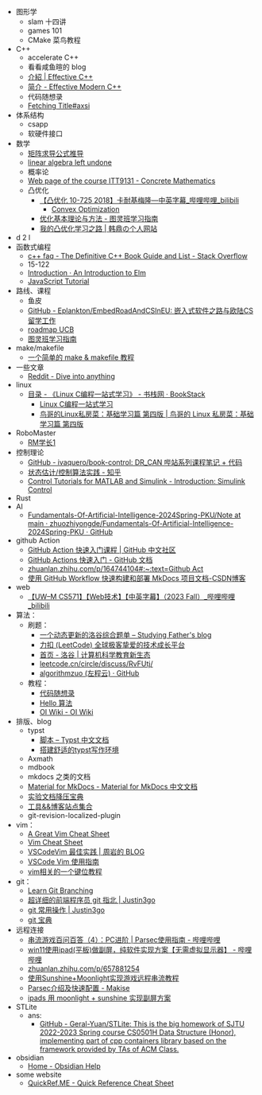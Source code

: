 - 图形学
	- slam 十四讲
	- games 101
	- CMake 菜鸟教程
- C++
	- accelerate C++
	- 看看咸鱼暄的 blog
	- [介紹 | Effective C++](https://wizardforcel.gitbooks.io/effective-cpp/content/index.html)
	- [简介 - Effective Modern C++](https://cntransgroup.github.io/EffectiveModernCppChinese/)
	- 代码随想录
	- [Fetching Title#axsi](https://zh.cppreference.com/)
- 体系结构
	- csapp
	- 软硬件接口
- 数学
	- [矩阵求导公式推导](https://zhuanlan.zhihu.com/p/273729929)
	- [linear algebra left undone](https://github.com/yhwu-is/Linear-Algebra-Left-Undone)
	- 概率论
	- [Web page of the course ITT9131 - Concrete Mathematics](https://cs.ioc.ee/cm/)
	- 凸优化
		- [【凸优化 10-725 2018】卡耐基梅隆—中英字幕\_哔哩哔哩\_bilibili](https://www.bilibili.com/video/BV1NYHve9EdX)
			- [Convex Optimization](https://www.stat.cmu.edu/~ryantibs/convexopt/)
		- [优化基本理论与方法 - 图灵班学习指南](https://zju-turing.github.io/TuringCourses/major_basic/convex_optimization)
		- [我的凸优化学习之路 | 韩鼎の个人网站](https://deanhan.com/2018/01/17/convex/)
- d 2 l
- 函数式编程
	- [c++ faq - The Definitive C++ Book Guide and List - Stack Overflow](https://stackoverflow.com/questions/388242/the-definitive-c-book-guide-and-list)
	- 15-122
	- [Introduction · An Introduction to Elm](https://guide.elm-lang.org/)
	- [JavaScript Tutorial](https://www.w3schools.com/js/)
- 路线、课程
	- 鱼皮
	- [GitHub - Eplankton/EmbedRoadAndCSInEU: 嵌入式软件之路与欧陆CS留学工作](https://github.com/Eplankton/EmbedRoadAndCSInEU)
	- [roadmap UCB](https://hkn.eecs.berkeley.edu/courseguides)
	- [图灵班学习指南](https://zju-turing.github.io/TuringCourses/)
- make/makefile
	- [一个简单的 make & makefile 教程](https://zhuanlan.zhihu.com/p/92010728)
- 一些文章
	- [Reddit - Dive into anything](https://www.reddit.com/r/learnprogramming/wiki/faq/)
- linux
	- [目录 - 《Linux C编程一站式学习》 - 书栈网 · BookStack](https://www.bookstack.cn/read/linux-c/menu.md)
		- [Linux C编程一站式学习](https://akaedu.github.io/book/)
		- [鸟哥的Linux私房菜：基础学习篇 第四版 | 鸟哥的 Linux 私房菜：基础学习篇 第四版](https://wizardforcel.gitbooks.io/vbird-linux-basic-4e)
- RoboMaster
	- [RM学长1](https://www.zhihu.com/people/zengen-38)
- 控制理论
	- [GitHub - ivaquero/book-control: DR\_CAN 哔站系列课程笔记 + 代码](https://github.com/ivaquero/book-control)
	- [状态估计/控制算法实践 - 知乎](https://www.zhihu.com/column/c_1296379521394929664)
	- [Control Tutorials for MATLAB and Simulink - Introduction: Simulink Control](https://ctms.engin.umich.edu/CTMS/index.php?example=Introduction&section=SimulinkControl)
- Rust
- AI
	- [Fundamentals-Of-Artificial-Intelligence-2024Spring-PKU/Note at main · zhuozhiyongde/Fundamentals-Of-Artificial-Intelligence-2024Spring-PKU · GitHub](https://github.com/zhuozhiyongde/Fundamentals-Of-Artificial-Intelligence-2024Spring-PKU/blob/main/Note/)
- github Action
	- [GitHub Action 快速入门课程 | GitHub 中文社区](https://www.github-zh.com/getting-started/hello-github-actions)
	- [GitHub Actions 快速入门 - GitHub 文档](https://docs.github.com/zh/actions/writing-workflows/quickstart)
	- [zhuanlan.zhihu.com/p/164744104#:\~:text=Github Act](https://zhuanlan.zhihu.com/p/164744104#:~:text=Github%20Act)
	- [使用 GitHub Workflow 快速构建和部署 MkDocs 项目文档-CSDN博客](https://blog.csdn.net/li_yatao/article/details/141035509#:~:text=%E9%80%9A%E8%BF%87%E7%BC%96%E5%86%99%20Workf)
- web
	- [【UW–M CS571】【Web技术】【中英字幕】（2023 Fall）\_哔哩哔哩\_bilibili](https://www.bilibili.com/video/BV1vK421y7aY)
- 算法：
	- 刷题：
		- [一个动态更新的洛谷综合题单 – Studying Father's blog](https://studyingfather.com/archives/841)
		- [力扣 (LeetCode) 全球极客挚爱的技术成长平台](https://leetcode.cn/)
		- [首页 - 洛谷 | 计算机科学教育新生态](https://www.luogu.com.cn/)
		- [leetcode.cn/circle/discuss/RvFUtj/](https://leetcode.cn/circle/discuss/RvFUtj/)
		- [algorithmzuo (左程云) · GitHub](https://github.com/algorithmzuo)
	- 教程：
		- [代码随想录](https://programmercarl.com/)
		- [Hello 算法](https://www.hello-algo.com/)
		- [OI Wiki - OI Wiki](https://oi-wiki.org/)
- 排版、blog
	- typst
		- [脚本 – Typst 中文文档](https://typst-doc-cn.github.io/docs/reference/scripting)
		- [搭建舒适的typst写作环境](https://zhuanlan.zhihu.com/p/642509853)
	- Axmath
	- mdbook
	- mkdocs 之类的文档
	- [Material for MkDocs - Material for MkDocs 中文文档](https://mkdoc-material.llango.com/)
	- [实验文档降压宝典](https://hypotensor.tonycrane.cc/)
	- [工具&&博客站点集合](https://wangloo.github.io/posts/tools/useful_sites/)
	- git-revision-localized-plugin
- vim：
	- [A Great Vim Cheat Sheet](https://vimsheet.com/)
	- [Vim Cheat Sheet](https://vim.rtorr.com/lang/zh_cn)
	- [VSCodeVim 最佳实践 | 周岩的 BLOG](https://zhouyanlt.github.io/vim/2019/09/20/vscode-vim-best-practices.html)
	- [VSCode Vim 使用指南](https://hanzhen.wang/posts/vscode-vim)
	- [vim相关的一个键位教程](https://cworld.top/blog/vim-key)  
- git：
	- [Learn Git Branching](https://learngitbranching.js.org/?demo=&locale=zh_CN)
	- [超详细的前端程序员 git 指北 | Justin3go](https://justin3go.com/posts/2022/10/14%E8%B6%85%E8%AF%A6%E7%BB%86%E7%9A%84%E5%89%8D%E7%AB%AF%E7%A8%8B%E5%BA%8F%E5%91%98git%E6%8C%87%E5%8C%97)
	- [git 常用操作 | Justin3go](https://justin3go.com/posts/2022/02/04git%E5%B8%B8%E7%94%A8%E6%93%8D%E4%BD%9C)
	- [git 宝典](https://wangloo.github.io/posts/tools/git/git/)
- 远程连接  
	- [串流游戏百问百答（4）：PC进阶 | Parsec使用指南 - 哔哩哔哩](https://www.bilibili.com/read/cv32334628)  
	- [win11使用ipad(平板)做副屏，纯软件实现方案【无需虚拟显示器】 - 哔哩哔哩](https://www.bilibili.com/read/cv23432170/#:~:text=%E6%89%93%E5%BC%80%E5%B9%B3%E6%9D%BF%E7%AB%AF%E7%9A%84moon)
	- [zhuanlan.zhihu.com/p/657881254](https://zhuanlan.zhihu.com/p/657881254)
	- [使用Sunshine+Moonlight实现游戏远程串流教程](https://www.hangge.com/blog/cache/detail_3544.html#:~:text=Sunshine%20+)
	- [Parsec介绍及快速配置 - Makise](https://makise.xlog.app/parsec?)
	- [ipads 用 moonlight + sunshine 实现副屏方案](https://zhuanlan.zhihu.com/p/669124021#:~:text=%E3%80%90%E6%93%8D%E4%BD%9C%E6%AD%A5%E9%AA%A4%E3%80%91%201.%E8%BD%AF)
- STLite
	- ans:
		- [GitHub - Geral-Yuan/STLite: This is the big homework of SJTU 2022-2023 Spring course CS0501H Data Structure (Honor), implementing part of cpp containers library based on the framework provided by TAs of ACM Class.](https://github.com/Geral-Yuan/STLite/tree/main)
- obsidian
	- [Home - Obsidian Help](https://help.obsidian.md/)
- some website
	- [QuickRef.ME - Quick Reference Cheat Sheet](https://quickref.me/)
